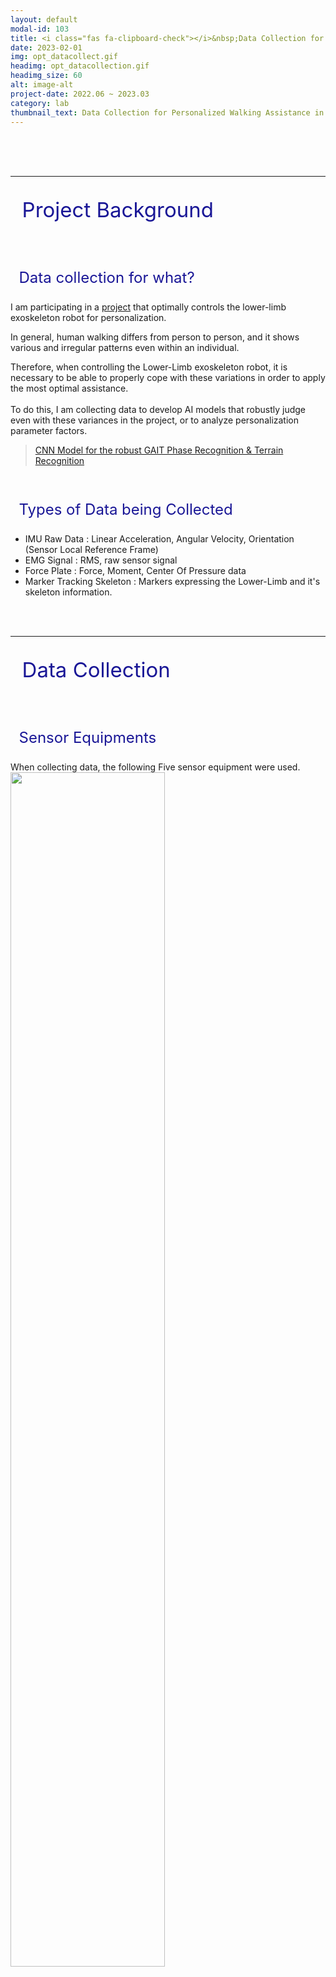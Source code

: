 ```yaml
---
layout: default
modal-id: 103
title: <i class="fas fa-clipboard-check"></i>&nbsp;Data Collection for Personalized Walking Assistance in Lower-Limb Exoskeleton Robot
date: 2023-02-01
img: opt_datacollect.gif
headimg: opt_datacollection.gif
headimg_size: 60
alt: image-alt
project-date: 2022.06 ~ 2023.03
category: lab
thumbnail_text: Data Collection for Personalized Walking Assistance in Exoskeleton Robot
---
```




<br><br><br>   


***
<p style="font-size: 33px; color: rgb(25, 22, 150)"><i class="fas fa-glasses"></i>&nbsp; Project Background </p>
<br>
<p style="font-size: 24px; color: rgb(25, 22, 150)"> <i class="fa fa-question-circle" aria-hidden="true"></i>&nbsp; Data collection for what? </p>

I am participating in a [project](http://harco.hanyang.ac.kr/2022/04/28/project-voucher_iitp_gait_project.html) that optimally controls the lower-limb exoskeleton robot for personalization.<br>

In general, human walking differs from person to person, and it shows various and irregular patterns even within an individual.<br>

Therefore, when controlling the Lower-Limb exoskeleton robot, it is necessary to be able to properly cope with these variations in order to apply the most optimal assistance.<br>
<br>
To do this, I am collecting data to develop AI models that robustly judge even with these variances in the project, or to analyze personalization parameter factors.<br>

> <a href="#portfolioModal-101" class="portfolio-link" data-toggle="modal">CNN Model for the robust GAIT Phase Recognition & Terrain Recognition</a>
<br>


<p style="font-size: 24px; color: rgb(25, 22, 150)"> <i class="fa fa-database" aria-hidden="true"></i>
&nbsp; Types of Data being Collected </p>

- IMU Raw Data : Linear Acceleration, Angular Velocity, Orientation (Sensor Local Reference Frame)
- EMG Signal : RMS, raw sensor signal
- Force Plate : Force, Moment, Center Of Pressure data
- Marker Tracking Skeleton : Markers expressing the Lower-Limb and it's skeleton information.


<br>
<br>

***
<p style="font-size: 33px; color: rgb(25, 22, 150)"> <i class="fa fa-cloud-upload" aria-hidden="true"></i>&nbsp; Data Collection </p>
<br>

<p style="font-size: 24px; color: rgb(25, 22, 150)"> <i class="fa fa-wrench" aria-hidden="true"></i>
&nbsp; Sensor Equipments </p>
When collecting data, the following Five sensor equipment were used.

<div class="wrap_five">
    <a href="https://optitrack.com/">
    <img src="img/posting/posting_datacollection/optitrack_logo.png" style="height: 70%; width: 70%;"></a>
    <a href="https://www.kitronyx.com/">
    <img src="img/posting/posting_datacollection/kitronyx_logo.png" style="height: 70%; width: 70%;"></a>
    <a href="https://www.movella.com/">
    <img src="img/posting/posting_datacollection/Xsens_logo.png" style="height: 70%; width: 70%;"></a>
    <a href="https://delsys.com/trigno/sensors/">
    <img src="img/posting/posting_datacollection/delsys_logo.png" style="height: 70%; width: 70%;"></a>
    <a href="https://www.amti.biz/">
    <img src="img/posting/posting_datacollection/AMTI_logo.png" style="height: 70%; width: 70%;"></a>
</div>

<br>    



- Optitrack : Vision Based marker Tracking Equipment
- Kitronyx Insole FSR : FSR-based insole pressure sensor
- Xsens mtw Awinda : Wireless IMU Sensor
- Delsys EMG Trigno: Electromyography
- AMTI Force Plate : Calculation of ground reaction force more accurately


What I had to do here was to synchronize and Integrate all the data of the Equipments above.<br>
<br>

<br><br>
<p style="font-size: 24px; color: rgb(25, 22, 150)"> <i class="fa fa-signal" aria-hidden="true"></i>
&nbsp; Sensor Software Communication </p>

When collecting data, if the sensor software was incompatible with each other, it had to be made possible to collect from one software through communication protocols or certain equipment for synchronization.

<img src="img/posting/posting_datacollection/communication.png" style="height: 100%; width: 100%;">

The software I used was Motive, Xsens Analyze, and ROS.<br>
<br>
- In the [Motive software](https://optitrack.com/software/motive/), <br>AMTI Force Plate, Delsys Trigno EMG, and Optitrack Marker data were compatible.<br>
<br>
- In the [Xsens Analyze Software](https://www.movella.com/products/motion-capture/mvn-analyze), <br>IMU data, Optitrack Marker data were compatible.<br>
it's IMU Data is not a sensor raw signal, but <u>calculated information about each joint link.</u> 

<br>
- In [ROS](https://www.ros.org/), <br> Optitrack Marker data, EMG Data, IMU Data, Insole FSR Data were compatible.<br>
it's IMU Data is a sensor <u>raw signal. (not calculated)</u> <br>
In the case of ROS, since it communicates based on TCP IP, it could be made compatible with all software that supports TCP IP.

<br>
<p style="font-size: 20px; color: rgb(25, 22, 150)"> <i class="fa fa-link" aria-hidden="true"></i>
&nbsp; Means of Communication  </p>
I was able to communicate between sensors through two methods:
<br> [Esync](https://optitrack.com/accessories/sync-networking/esync-2/) equipment  ,  TCP IP protocol


<br>
<br>

<p style="font-size: 24px; color: rgb(25, 22, 150)"> <i class="fa fa-download" aria-hidden="true"></i>
&nbsp; Data Extraction </p>
The data informations I want to collet are EMG signal, Optitrack Marker data, Force Plate, and IMU Sensor's Raw Sensor data.<br>

<br>
Force Plate, Optitrack Marker, and EMG signals, excluding IMU, were compatible with the Motive software.
<br>
Xsens Analyzer, a software dedicated to Xsens IMU, can communicate through Motive and Esync. but One problem here was that getting IMU raw sensor values was hard with the Xsens Analyzer software.<br>
The values that the Analyzer software sent were not raw values, but values that were calculated in some way. 

- ref: [https://base.xsens.com/s/article/Output-Parameters-in-MVN-1611927767477?language=en_US](https://base.xsens.com/s/article/Output-Parameters-in-MVN-1611927767477?language=en_US)


The only way to collect IMU Raw Sensor Signal was to collect it from ROS via TCP IP communication.
<br>
<br>
<br>
<p style="font-size: 24px; color: rgb(25, 22, 150)"> <i class="fas fa-lightbulb" aria-hidden="true"></i>&nbsp; Synchronizer </p>
Force Plate, EMG, and Optitrack Marker information excluding IMU can be collected in motive.<br>
Optitrack Marker, EMG, and IMU information excluding Force Plate can be collected in ROS.<br>
<br>
and
the data I want to collect was EMG signal, Optitrack Marker data, Force Plate, and IMU Sensor's Raw Sensor data.

<br>
for this, I came up with an idea that use FSR Insole sensor.<br>
<img src="img/posting/posting_datacollection/synchronizer_picture.png" style="height: 100%; width: 100%;">
<img src="img/posting/posting_datacollection/synchronize.png" style="height: 60%; width: 60%;">

If the Insole FSR sensor is placed on the Force Sensor and stepped on it, the signal is transmitted at the same time, so it is possible to determine at which moment it is the simultaneous point.

<img src="img/posting/posting_datacollection/FSR_forceplate.png" style="height: 100%; width: 100%;">

<br>
<br>



<p style="font-size: 20px;"> <i class="fa fa-object-group" aria-hidden="true"></i>
&nbsp; Development of the Synchronization GUI Program  </p>

I developed a GUI program that synchronizes data collected from Motive with data collected from ROS.<br>
<br>
The GUI program I developed made it easier for fellow researchers who are not familiar with programming to be able to do data processing that can be complicated.

<video class="video" autoplay muted controls style="width:100%;">
    <source type="video/mp4" src="img/posting/posting_datacollection/gui1.mp4" >
</video>

<video class="video" autoplay muted controls style="width:100%;">
    <source type="video/mp4" src="img/posting/posting_datacollection/gui2.mp4" >
</video>

<br>
<br>
<p style="font-size: 24px; color: rgb(25, 22, 150)"> <i class="fa fa-refresh" aria-hidden="true"></i>&nbsp; Experiment Protocol </p>

I collected the GAIT data on 15 subjects according to terrain & speed condotions.

- Terrain: 
    - Levelground Walk
    - Stair Ascent / Descent
    - Ramp Ascent / Descent
- Speed:
    - in case of Levelground : 70, 90, 110, 130 BPM
    - in case of Ramp, Stair : 70, 90, 100 BPM

All Subjects walk along the Metronome BPM Sounds.


***


<video class="video" autoplay muted controls style="width:100%;">
    <source type="video/mp4" src="img/posting/posting_datacollection/datacollecting_video.mp4" >
</video>

<video class="video" autoplay muted controls style="width:100%;">
    <source type="video/mp4" src="img/posting/posting_datacollection/datacollection1.mp4" >
</video>